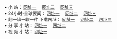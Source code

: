 &#8226; 小 站：
<a href="http://day30.ga/" target="_blank">网址一</a>
　<a href="http://line36.gq/" target="_blank">网址二</a>
　<a href="http://qq404.cf/" target="_blank">网址三</a>
　<br />
&#8226; 24小时-全球要闻：
<a href="http://day30.ga/read/go/n1.html" target="_blank">网址一</a>
　<a href="http://line36.gq/read/go/n1.html" target="_blank">网址二</a>
　<a href="http://qq404.cf/read/go/n1.html" target="_blank">网址三</a>
　<br />
&#8226; 翻一墙一软一件 下载网址：
<a href="http://day30.ga/read/go/f1.html" target="_blank">网址一</a>
　<a href="http://line36.gq/read/go/f2.html" target="_blank">网址二</a>
　<a href="http://qq404.cf/read/go/f3.html" target="_blank">网址三</a>
<br />
&#8226; 分 享 小 站：
<a href="http://day30.ga/" target="_blank">网址一</a>
　<a href="http://line36.gq/" target="_blank">网址二</a>
<br />
&#8226; 视 频 小 站：
<a href="http://qq404.cf/" target="_blank">网址一</a><br />
